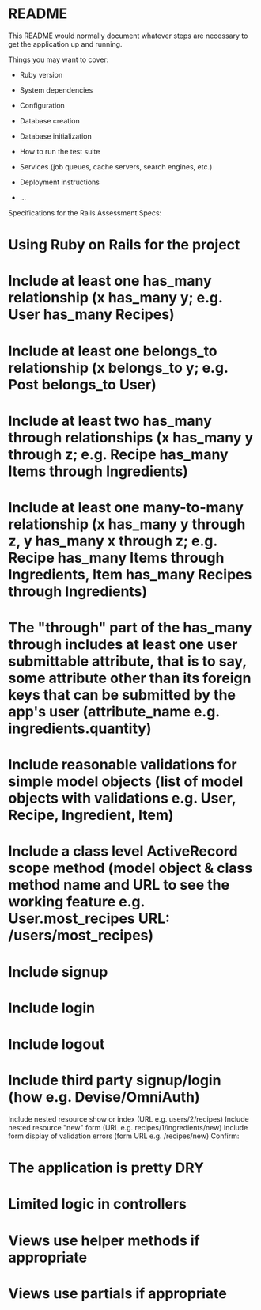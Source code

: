 # README

This README would normally document whatever steps are necessary to get the
application up and running.

Things you may want to cover:

* Ruby version

* System dependencies

* Configuration

* Database creation

* Database initialization

* How to run the test suite

* Services (job queues, cache servers, search engines, etc.)

* Deployment instructions

* ...

Specifications for the Rails Assessment
Specs:

# Using Ruby on Rails for the project
# Include at least one has_many relationship (x has_many y; e.g. User has_many Recipes)
#  Include at least one belongs_to relationship (x belongs_to y; e.g. Post belongs_to User)
# Include at least two has_many through relationships (x has_many y through z; e.g. Recipe has_many Items through Ingredients)
# Include at least one many-to-many relationship (x has_many y through z, y has_many x through z; e.g. Recipe has_many Items through Ingredients, Item has_many Recipes through Ingredients)
 # The "through" part of the has_many through includes at least one user submittable attribute, that is to say, some attribute other than its foreign keys that can be submitted by the app's user (attribute_name e.g. ingredients.quantity)
 # Include reasonable validations for simple model objects (list of model objects with validations e.g. User, Recipe, Ingredient, Item)
 # Include a class level ActiveRecord scope method (model object & class method name and URL to see the working feature e.g. User.most_recipes URL: /users/most_recipes)
 # Include signup
 # Include login
 # Include logout
 # Include third party signup/login (how e.g. Devise/OmniAuth)
 Include nested resource show or index (URL e.g. users/2/recipes)
 Include nested resource "new" form (URL e.g. recipes/1/ingredients/new)
 Include form display of validation errors (form URL e.g. /recipes/new)
Confirm:

 # The application is pretty DRY
 # Limited logic in controllers
 # Views use helper methods if appropriate
 # Views use partials if appropriate